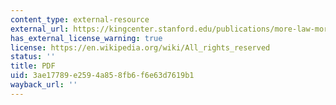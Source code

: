 ```yaml
---
content_type: external-resource
external_url: https://kingcenter.stanford.edu/publications/more-law-more-measuring-legal-reform-peoples-republic-china
has_external_license_warning: true
license: https://en.wikipedia.org/wiki/All_rights_reserved
status: ''
title: PDF
uid: 3ae17789-e259-4a85-8fb6-f6e63d7619b1
wayback_url: ''
---
```

